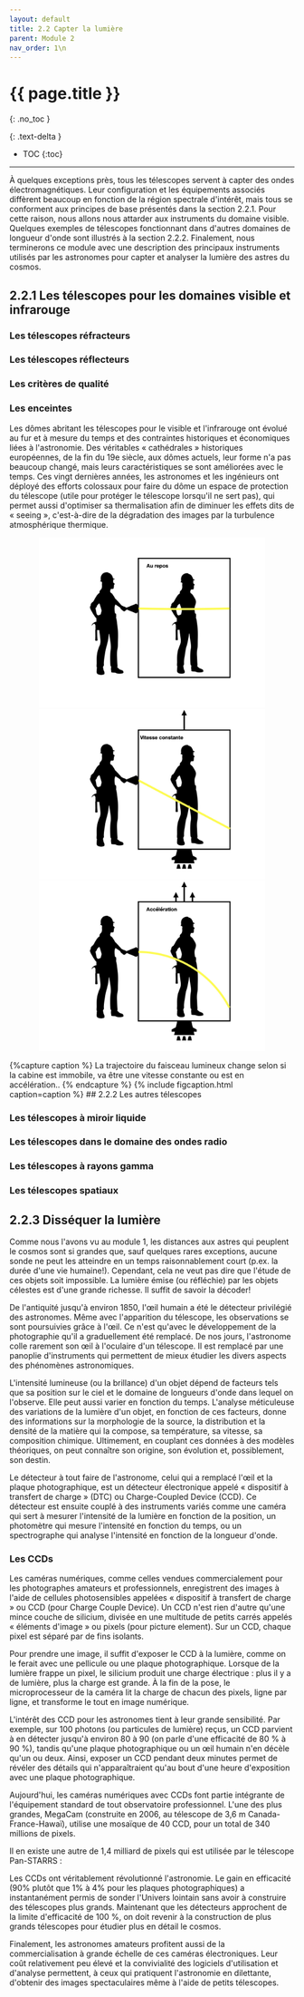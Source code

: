 ```yaml
---
layout: default
title: 2.2 Capter la lumière
parent: Module 2
nav_order: 1\n
---
```


# {{ page.title }}
{: .no_toc }

{: .text-delta }
- TOC
{:toc}
---

À quelques exceptions près, tous les télescopes servent à capter des ondes électromagnétiques. Leur configuration et les équipements associés diffèrent beaucoup en fonction de la région spectrale d'intérêt, mais tous se conforment aux principes de base présentés dans la section 2.2.1. Pour cette raison, nous allons nous attarder aux instruments du domaine visible. Quelques exemples de télescopes fonctionnant dans d'autres domaines de longueur d'onde sont illustrés à la section 2.2.2. Finalement, nous terminerons ce module avec une description des principaux instruments utilisés par les astronomes pour capter et analyser la lumière des astres du cosmos.

## 2.2.1 Les télescopes pour les domaines visible et infrarouge

### Les télescopes réfracteurs

###  Les télescopes réflecteurs

### Les critères de qualité

### Les enceintes

Les dômes abritant les télescopes pour le visible et l'infrarouge ont évolué au fur et à mesure du temps et des contraintes historiques et économiques liées à l'astronomie. Des véritables « cathédrales » historiques européennes, de la fin du 19e siècle, aux dômes actuels, leur forme n'a pas beaucoup changé, mais leurs caractéristiques se sont améliorées avec le temps. Ces vingt dernières années, les astronomes et les ingénieurs ont déployé des efforts colossaux pour faire du dôme un espace de protection du télescope (utile pour protéger le télescope lorsqu'il ne sert pas), qui permet aussi d'optimiser sa thermalisation afin de diminuer les effets dits de « seeing », c'est-à-dire de la dégradation des images par la turbulence atmosphérique thermique.

<p align="center">
  <img src="/assets/images/Module1/Einstein/Einstein.003.jpeg" width="400"/><img src="/assets/images/Module1/Einstein/Einstein.004.jpeg" width="400"/><img src="/assets/images/Module1/Einstein/Einstein.005.jpeg" width="400"/>
</p>
{%capture caption %} La trajectoire du faisceau lumineux change selon si la cabine est immobile, va être une vitesse constante ou est en accélération.. {% endcapture %}
{% include figcaption.html caption=caption %}
## 2.2.2 Les autres télescopes

### Les télescopes à miroir liquide
### Les télescopes dans le domaine des ondes radio
### Les télescopes à rayons gamma
### Les télescopes spatiaux



## 2.2.3 Disséquer la lumière
Comme nous l'avons vu au module 1, les distances aux astres qui peuplent le cosmos sont si grandes que, sauf quelques rares exceptions, aucune sonde ne peut les atteindre en un temps raisonnablement court (p.ex. la durée d'une vie humaine!). Cependant, cela ne veut pas dire que l'étude de ces objets soit impossible. La lumière émise (ou réfléchie) par les objets célestes est d'une grande richesse. Il suffit de savoir la décoder!

De l'antiquité jusqu'à environ 1850, l'œil humain a été le détecteur privilégié des astronomes. Même avec l'apparition du télescope, les observations se sont poursuivies grâce à l'œil. Ce n'est qu'avec le développement de la photographie qu'il a graduellement été remplacé. De nos jours, l'astronome colle rarement son œil à l'oculaire d'un télescope. Il est remplacé par une panoplie d'instruments qui permettent de mieux étudier les divers aspects des phénomènes astronomiques.

L'intensité lumineuse (ou la brillance) d'un objet dépend de facteurs tels que sa position sur le ciel et le domaine de longueurs d'onde dans lequel on l'observe. Elle peut aussi varier en fonction du temps. L'analyse méticuleuse des variations de la lumière d'un objet, en fonction de ces facteurs, donne des informations sur la morphologie de la source, la distribution et la densité de la matière qui la compose, sa température, sa vitesse, sa composition chimique. Ultimement, en couplant ces données à des modèles théoriques, on peut connaître son origine, son évolution et, possiblement, son destin.

Le détecteur à tout faire de l'astronome, celui qui a remplacé l'œil et la plaque photographique, est un détecteur électronique appelé « dispositif à transfert de charge » (DTC) ou Charge-Coupled Device (CCD). Ce détecteur est ensuite couplé à des instruments variés comme une caméra qui sert à mesurer l'intensité de la lumière en fonction de la position, un photomètre qui mesure l'intensité en fonction du temps, ou un spectrographe qui analyse l'intensité en fonction de la longueur d'onde.

### Les CCDs

Les caméras numériques, comme celles vendues commercialement pour les photographes amateurs et professionnels, enregistrent des images à l'aide de cellules photosensibles appelées « dispositif à transfert de charge » ou CCD (pour Charge Couple Device). Un CCD n'est rien d'autre qu'une mince couche de silicium, divisée en une multitude de petits carrés appelés « éléments d'image » ou pixels (pour picture element). Sur un CCD, chaque pixel est séparé par de fins isolants.

Pour prendre une image, il suffit d'exposer le CCD à la lumière, comme on le ferait avec une pellicule ou une plaque photographique. Lorsque de la lumière frappe un pixel, le silicium produit une charge électrique : plus il y a de lumière, plus la charge est grande. À la fin de la pose, le microprocesseur de la caméra lit la charge de chacun des pixels, ligne par ligne, et transforme le tout en image numérique.

L'intérêt des CCD pour les astronomes tient à leur grande sensibilité. Par exemple, sur 100 photons (ou particules de lumière) reçus, un CCD parvient à en détecter jusqu'à environ 80 à 90 (on parle d'une efficacité de 80 % à 90 %), tandis qu'une plaque photographique ou un œil humain n'en décèle qu'un ou deux. Ainsi, exposer un CCD pendant deux minutes permet de révéler des détails qui n'apparaîtraient qu'au bout d'une heure d'exposition avec une plaque photographique.

Aujourd'hui, les caméras numériques avec CCDs font partie intégrante de l'équipement standard de tout observatoire professionnel. L'une des plus grandes, MegaCam (construite en 2006, au télescope de 3,6 m Canada-France-Hawaï), utilise une mosaïque de 40 CCD, pour un total de 340 millions de pixels.

Il en existe une autre de 1,4 milliard de pixels qui est utilisée par le télescope Pan-STARRS :

Les CCDs ont véritablement révolutionné l'astronomie. Le gain en efficacité (90% plutôt que 1% à 4% pour les plaques photographiques) a instantanément permis de sonder l'Univers lointain sans avoir à construire des télescopes plus grands. Maintenant que les détecteurs approchent de la limite d'efficacité de 100 %, on doit revenir à la construction de plus grands télescopes pour étudier plus en détail le cosmos.

Finalement, les astronomes amateurs profitent aussi de la commercialisation à grande échelle de ces caméras électroniques. Leur coût relativement peu élevé et la convivialité des logiciels d'utilisation et d'analyse permettent, à ceux qui pratiquent l'astronomie en dilettante, d'obtenir des images spectaculaires même à l'aide de petits télescopes.
